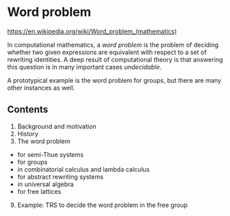 # Word problem

https://en.wikipedia.org/wiki/Word_problem_(mathematics)

In computational mathematics, a *word problem* is the problem of deciding whether two given expressions are equivalent with respect to a set of rewriting identities. A deep result of computational theory is that answering this question is in many important cases *undecidable*.

A prototypical example is the word problem for groups, but there are many other instances as well.

## Contents
1. Background and motivation
2. History
3. The word problem
  - for semi-Thue systems
  - for groups
  - in combinatorial calculus and lambda calculus
  - for abstract rewriting systems
  - in universal algebra
  - for free lattices
9. Example: TRS to decide the word problem in the free group
